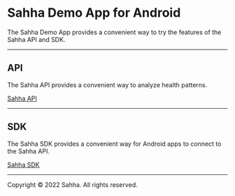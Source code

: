 # Sahha Demo App for Android

The Sahha Demo App provides a convenient way to try the features of the Sahha API and SDK.

---

## API

The Sahha API provides a convenient way to analyze health patterns.

[Sahha API]([https://developer.sahha.ai/reference](https://docs.sahha.ai/docs/data-flow/api))

---

## SDK

The Sahha SDK provides a convenient way for Android apps to connect to the Sahha API.

[Sahha SDK]([https://developer.sahha.ai/docs](https://docs.sahha.ai/docs/data-flow/sdk/overview))

---

Copyright © 2022 Sahha. All rights reserved.
